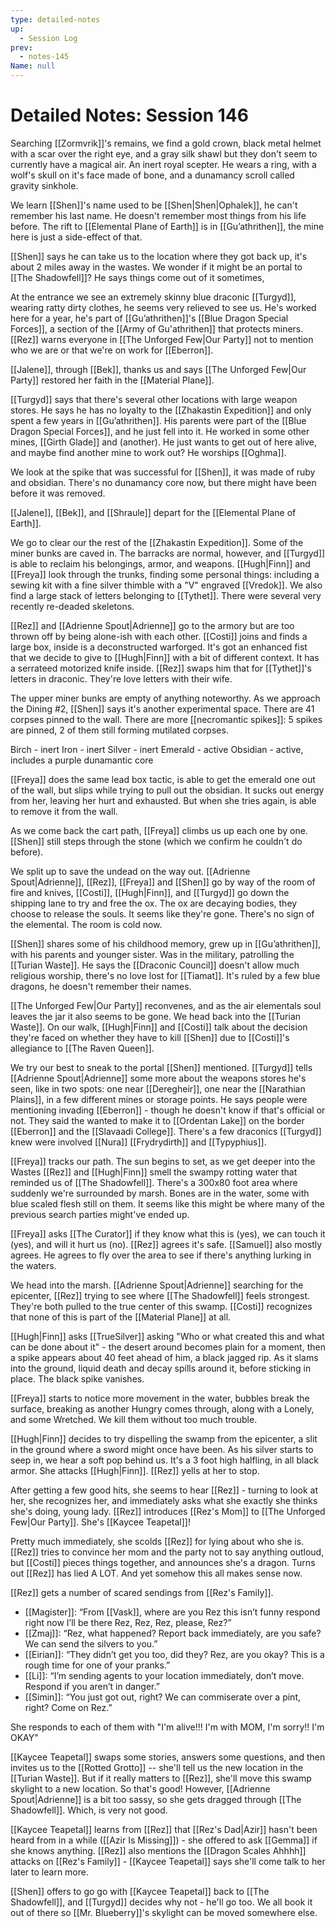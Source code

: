```yaml
---
type: detailed-notes
up:
  - Session Log
prev:
  - notes-145
Name: null
---
```


# Detailed Notes: Session 146

Searching [[Zormvrik]]'s remains, we find a gold crown, black metal helmet with a scar over the right eye, and a gray silk shawl but they don't seem to currently have a magical air. An inert royal scepter. He wears a ring, with a wolf's skull on it's face made of bone, and a dunamancy scroll called gravity sinkhole. 

We learn [[Shen]]'s name used to be [[Shen|Shen|Ophalek]], he can't remember his last name. He doesn't remember most things from his life before. The rift to [[Elemental Plane of Earth]] is in [[Gu’athrithen]], the mine here is just a side-effect of that. 

[[Shen]] says he can take us to the location where they got back up, it's about 2 miles away in the wastes. We wonder if it might be an portal to [[The Shadowfell]]? He says things come out of it sometimes,

At the entrance we see an extremely skinny blue draconic [[Turgyd]], wearing ratty dirty clothes, he seems very relieved to see us. He's worked here for a year, he's part of [[Gu’athrithen]]'s [[Blue Dragon Special Forces]], a section of the [[Army of Gu'athrithen]] that protects miners. [[Rez]] warns everyone in [[The Unforged Few|Our Party]] not to mention who we are or that we're on work for [[Eberron]]. 

[[Jalene]], through [[Bek]], thanks us and says [[The Unforged Few|Our Party]] restored her faith in the [[Material Plane]]. 

[[Turgyd]] says that there's several other locations with large weapon stores. He says he has no loyalty to the [[Zhakastin Expedition]] and only spent a few years in [[Gu’athrithen]]. His parents were part of the [[Blue Dragon Special Forces]], and he just fell into it. He worked in some other mines, [[Girth Glade]] and (another). He just wants to get out of here alive, and maybe find another mine to work out? He worships [[Oghma]]. 

We look at the spike that was successful for [[Shen]], it was made of ruby and obsidian. There's no dunamancy core now, but there might have been before it was removed. 

[[Jalene]], [[Bek]], and [[Shraule]] depart for the [[Elemental Plane of Earth]]. 

We go to clear our the rest of the [[Zhakastin Expedition]]. Some of the miner bunks are caved in. The barracks are normal, however, and [[Turgyd]] is able to reclaim his belongings, armor, and weapons. [[Hugh|Finn]] and [[Freya]] look through the trunks, finding some personal things: including a sewing kit with a fine silver thimble with a "V" engraved [[Vredok]]. We also find a large stack of letters belonging to [[Tythet]]. There were several very recently re-deaded skeletons.

[[Rez]] and [[Adrienne Spout|Adrienne]] go to the armory but are too thrown off by being alone-ish with each other. [[Costi]] joins and finds a large box, inside is a deconstructed warforged. It's got an enhanced fist that we decide to give to [[Hugh|Finn]] with a bit of different context. It has a serrateed motorized knife inside. [[Rez]] swaps him that for [[Tythet]]'s letters in draconic. They're love letters with their wife. 

The upper miner bunks are empty of anything noteworthy. As we approach the Dining #2, [[Shen]] says it's another experimental space. There are 41 corpses pinned to the wall. There are more [[necromantic spikes]]: 5 spikes are pinned, 2 of them still forming mutilated corpses. 

Birch - inert
Iron - inert
Silver - inert
Emerald - active
Obsidian - active, includes a purple dunamantic core

[[Freya]] does the same lead box tactic, is able to get the emerald one out of the wall, but slips while trying to pull out the obsidian. It sucks out energy from her, leaving her hurt and exhausted. But when she tries again, is able to remove it from the wall. 

As we come back the cart path, [[Freya]] climbs us up each one by one. [[Shen]] still steps through the stone (which we confirm he couldn't do before). 

We split up to save the undead on the way out. [[Adrienne Spout|Adrienne]], [[Rez]], [[Freya]] and [[Shen]] go by way of the room of fire and knives, [[Costi]], [[Hugh|Finn]], and [[Turgyd]] go down the shipping lane to try and free the ox. The ox are decaying bodies, they choose to release the souls. It seems like they're gone. There's no sign of the elemental. The room is cold now. 

[[Shen]] shares some of his childhood memory, grew up in [[Gu’athrithen]], with his parents and younger sister. Was in the military, patrolling the [[Turian Waste]]. He says the [[Draconic Council]] doesn't allow much religious worship, there's no love lost for [[Tiamat]]. It's ruled by a few blue dragons, he doesn't remember their names.

[[The Unforged Few|Our Party]] reconvenes, and as the air elementals soul leaves the jar it also seems to be gone. We head back into the [[Turian Waste]]. On our walk, [[Hugh|Finn]] and [[Costi]] talk about the decision they're faced on whether they have to kill [[Shen]] due to [[Costi]]'s allegiance to [[The Raven Queen]]. 

We try our best to sneak to the portal [[Shen]] mentioned. [[Turgyd]] tells [[Adrienne Spout|Adrienne]] some more about the weapons stores he's seen, like in two spots: one near [[Deregheir]], one near the [[Narathian Plains]], in a few different mines or storage points. He says people were mentioning invading [[Eberron]] - though he doesn't know if that's official or not. They said the wanted to make it to [[Ordentan Lake]] on the border [[Eberron]] and the [[Slavaadi College]]. There's a few draconics [[Turgyd]] knew were involved [[Nura]] [[Frydrydirth]] and [[Typyphius]].

[[Freya]] tracks our path. The sun begins to set, as we get deeper into the Wastes [[Rez]] and [[Hugh|Finn]] smell the swampy rotting water that reminded us of [[The Shadowfell]]. There's a 300x80 foot area where suddenly we're surrounded by marsh. Bones are in the water, some with blue scaled flesh still on them. It seems like this might be where many of the previous search parties might've ended up. 

[[Freya]] asks [[The Curator]] if they know what this is (yes), we can touch it (yes), and will it hurt us (no). [[Rez]] agrees it's safe. [[Samuel]] also mostly agrees. He agrees to fly over the area to see if there's anything lurking in the waters. 

We head into the marsh. [[Adrienne Spout|Adrienne]] searching for the epicenter, [[Rez]] trying to see where [[The Shadowfell]] feels strongest. They're both pulled to the true center of this swamp. [[Costi]] recognizes that none of this is part of the [[Material Plane]] at all. 

[[Hugh|Finn]] asks [[TrueSilver]] asking "Who or what created this and what can be done about it" - the desert around becomes plain for a moment, then a spike appears about 40 feet ahead of him, a black jagged rip. As it slams into the ground, liquid death and decay spills around it, before sticking in place. The black spike vanishes. 

[[Freya]] starts to notice more movement in the water, bubbles break the surface, breaking as another Hungry comes through, along with a Lonely, and some Wretched. We kill them without too much trouble. 

[[Hugh|Finn]] decides to try dispelling the swamp from the epicenter, a slit in the ground where a sword might once have been. As his silver starts to seep in, we hear a soft pop behind us. It's a 3 foot high halfling, in all black armor. She attacks [[Hugh|Finn]]. [[Rez]] yells at her to stop.

After getting a few good hits, she seems to hear [[Rez]] - turning to look at her, she recognizes her, and immediately asks what she exactly she thinks she's doing, young lady. [[Rez]] introduces [[Rez's Mom]] to [[The Unforged Few|Our Party]]. She's [[Kaycee Teapetal]]!

Pretty much immediately, she scolds [[Rez]] for lying about who she is. [[Rez]] tries to convince her mom and the party not to say anything outloud, but [[Costi]] pieces things together, and announces she's a dragon. Turns out [[Rez]] has lied A LOT. And yet somehow this all makes sense now. 

[[Rez]] gets a number of scared sendings from [[Rez's Family]]. 
* [[Magister]]: “From [[Vask]], where are you Rez this isn’t funny respond right now I’ll be there Rez, Rez, Rez, please, Rez?”
* [[Zmaj]]: “Rez, what happened? Report back immediately, are you safe? We can send the silvers to you.”
* [[Eirian]]: “They didn’t get you too, did they? Rez, are you okay? This is a rough time for one of your pranks.”
* [[Li]]: “I’m sending agents to your location immediately, don’t move. Respond if you aren’t in danger.”
* [[Simin]]: “You just got out, right? We can commiserate over a pint, right? Come on Rez.”

She responds to each of them with "I'm alive!!! I'm with MOM, I'm sorry!! I'm OKAY"

[[Kaycee Teapetal]] swaps some stories, answers some questions, and then invites us to the [[Rotted Grotto]] -- she'll tell us the new location in the [[Turian Waste]]. But if it really matters to [[Rez]], she'll move this swamp skylight to a new location. So that's good! However, [[Adrienne Spout|Adrienne]] is a bit too sassy, so she gets dragged through [[The Shadowfell]]. Which, is very not good. 

[[Kaycee Teapetal]] learns from [[Rez]] that [[Rez's Dad|Azir]] hasn't been heard from in a while ([[Azir Is Missing]]) - she offered to ask [[Gemma]] if she knows anything. [[Rez]] also mentions the [[Dragon Scales Ahhhh]] attacks on [[Rez's Family]] - [[Kaycee Teapetal]] says she'll come talk to her later to learn more. 

[[Shen]] offers to go go with [[Kaycee Teapetal]] back to [[The Shadowfell]], and [[Turgyd]] decides why not - he'll go too. We all book it out of there so [[Mr. Blueberry]]'s skylight can be moved somewhere else. 



